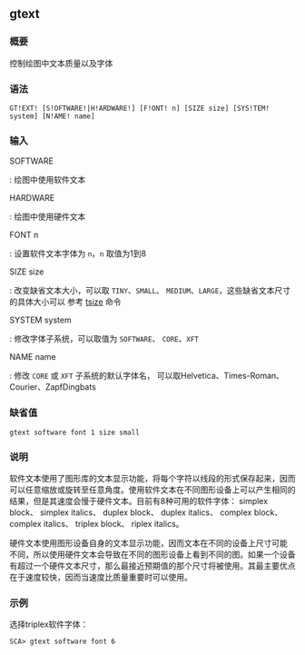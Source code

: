 ## gtext 

### 概要

控制绘图中文本质量以及字体

### 语法

``` {.bash}
GT!EXT! [S!OFTWARE!|H!ARDWARE!] [F!ONT! n] [SIZE size] [SYS!TEM! system] [N!AME! name]
```

### 输入

SOFTWARE

:   绘图中使用软件文本

HARDWARE

:   绘图中使用硬件文本

FONT n

:   设置软件文本字体为 `n`，`n` 取值为1到8

SIZE size

:   改变缺省文本大小，可以取 `TINY`、`SMALL`、
    `MEDIUM`、`LARGE`，这些缺省文本尺寸的具体大小可以 参考
    [tsize](/commands/tsize.md) 命令

SYSTEM system

:   修改字体子系统，可以取值为 `SOFTWARE`、 `CORE`、`XFT`

NAME name

:   修改 `CORE` 或 `XFT` 子系统的默认字体名，
    可以取Helvetica、Times-Roman、Courier、ZapfDingbats

### 缺省值

``` {.bash}
gtext software font 1 size small
```

### 说明

软件文本使用了图形库的文本显示功能，将每个字符以线段的形式保存起来，因而
可以任意缩放或旋转至任意角度。使用软件文本在不同图形设备上可以产生相同的
结果，但是其速度会慢于硬件文本。目前有8种可用的软件字体： simplex
block、 simplex italics、 duplex block、 duplex italics、 complex
block、 complex italics、 triplex block、 riplex italics。

硬件文本使用图形设备自身的文本显示功能，因而文本在不同的设备上尺寸可能
不同，所以使用硬件文本会导致在不同的图形设备上看到不同的图。如果一个设备
有超过一个硬件文本尺寸，那么最接近预期值的那个尺寸将被使用。其最主要优点
在于速度较快，因而当速度比质量重要时可以使用。

### 示例

选择triplex软件字体：

``` {.bash}
SCA> gtext software font 6
```
